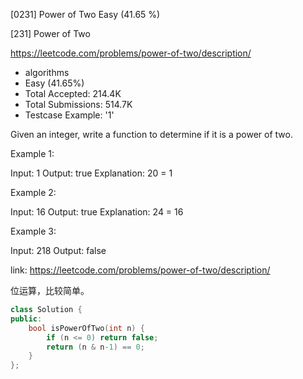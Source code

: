 [0231] Power of Two                                                 Easy   (41.65 %)

<!--front-->	
[231] Power of Two  

https://leetcode.com/problems/power-of-two/description/

* algorithms
* Easy (41.65%)
* Total Accepted:    214.4K
* Total Submissions: 514.7K
* Testcase Example:  '1'

Given an integer, write a function to determine if it is a power of two.

Example 1:


Input: 1
Output: true 
Explanation: 20 = 1


Example 2:


Input: 16
Output: true
Explanation: 24 = 16

Example 3:


Input: 218
Output: false






<!--back-->

link: https://leetcode.com/problems/power-of-two/description/

位运算，比较简单。

```cpp
class Solution {
public:
    bool isPowerOfTwo(int n) {
        if (n <= 0) return false;
        return (n & n-1) == 0;
    }
};
```


